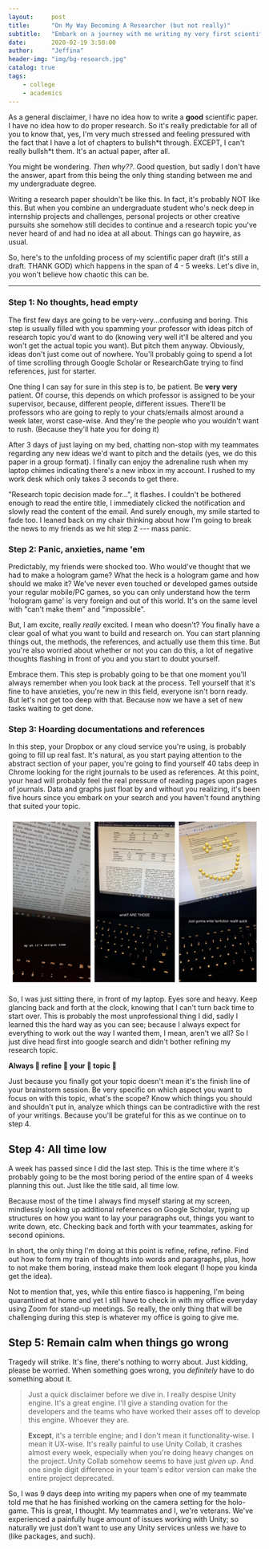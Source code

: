 ```yaml
---
layout:     post
title:      "On My Way Becoming A Researcher (but not really)"
subtitle:   "Embark on a journey with me writing my very first scientific paper draft"
date:       2020-02-19 3:50:00
author:     "Jeffina"
header-img: "img/bg-research.jpg"
catalog: true
tags:
    - college
    - academics
---
```

As a general disclaimer, I have no idea how to write a **good** scientific paper. I have no idea how to do proper research. So it's really predictable for all of you to know that, yes, I'm very much stressed and feeling pressured with the fact that I have a lot of chapters to bullsh\*t through. EXCEPT, I can't really bullsh\*t them. It's an actual paper, after all.

You might be wondering. *Then why??*. Good question, but sadly I don't have the answer, apart from this being the only thing standing between me and my undergraduate degree.

Writing a research paper shouldn't be like this. In fact, it's probably NOT like this. But when you combine an undergraduate student who's neck deep in internship projects and challenges, personal projects or other creative pursuits she somehow still decides to continue and a research topic you've never heard of and had no idea at all about. Things can go haywire, as usual.  

So, here's to the unfolding process of my scientific paper draft (it's still a draft. THANK GOD) which happens in the span of 4 - 5 weeks. Let's dive in, you won't believe how chaotic this can be.

---

### Step 1: No thoughts, head empty
The first few days are going to be very-very...confusing and boring. This step is usually filled with you spamming your professor with ideas pitch of research topic you'd want to do (knowing very well it'll be altered and you won't get the actual topic you want). But pitch them anyway. Obviously, ideas don't just come out of nowhere. You'll probably going to spend a lot of time scrolling through Google Scholar or ResearchGate trying to find references, just for starter.

One thing I can say for sure in this step is to, be patient. Be **very very** patient. Of course, this depends on which professor is assigned to be your supervisor, because, different people, different issues. There'll be professors who are going to reply to your chats/emails almost around a week later, worst case-wise. And they're the people who you wouldn't want to rush. (Because they'll hate you for doing it)

After 3 days of just laying on my bed, chatting non-stop with my teammates regarding any new ideas we'd want to pitch and the details (yes, we do this paper in a group format). I finally can enjoy the adrenaline rush when my laptop chimes indicating there's a new inbox in my account. I rushed to my work desk which only takes 3 seconds to get there.

"Research topic decision made for...", it flashes. I couldn't be bothered enough to read the entire title, I immediately clicked the notification and slowly read the content of the email. And surely enough, my smile started to fade too. I leaned back on my chair thinking about how I'm going to break the news to my friends as we hit step 2 --- mass panic.

### Step 2: Panic, anxieties, name 'em
Predictably, my friends were shocked too. Who would've thought that we had to make a hologram game? What the heck is a hologram game and how should we make it? We've never even touched or developed games outside your regular mobile/PC games, so you can only understand how the term 'hologram game' is very foreign and out of this world. It's on the same level with "can't make them" and "impossible".

But, I am excite, really *really* excited. I mean who doesn't? You finally have a clear goal of what you want to build and research on. You can start planning things out, the methods, the references, and actually use them this time. But you're also worried about whether or not you can do this, a lot of negative thoughts flashing in front of you and you start to doubt yourself.

Embrace them.
This step is probably going to be that one moment you'll always remember when you look back at the process. Tell yourself that it's fine to have anxieties, you're new in this field, everyone isn't born ready. But let's not get too deep with that. Because now we have a set of new tasks waiting to get done.

### Step 3: Hoarding documentations and references
In this step, your Dropbox or any cloud service you're using, is probably going to fill up real fast. It's natural, as you start paying attention to the abstract section of your paper, you're going to find yourself 40 tabs deep in Chrome looking for the right journals to be used as references. At this point, your head will probably feel the real pressure of reading pages upon pages of journals. Data and graphs just float by and without you realizing, it's been five hours since you embark on your search and you haven't found anything that suited your topic.

![](/img/in-post/post-skripsi-doc.JPEG)

So, I was just sitting there, in front of my laptop. Eyes sore and heavy. Keep glancing back and forth at the clock, knowing that I can't turn back time to start over. This is probably the most unprofessional thing I did, sadly I learned this the hard way as you can see; because I always expect for everything to work out the way I wanted them, I mean, aren't we all? So I just dive head first into google search and didn't bother refining my research topic.

**Always 👏 refine 👏 your 👏 topic 👏**

Just because you finally got your topic doesn't mean it's the finish line of your brainstorm session. Be very specific on which aspect you want to focus on with this topic, what's the scope? Know which things you should and shouldn't put in, analyze which things can be contradictive with the rest of your writings. Because you'll be grateful for this as we continue on to step 4.

## Step 4: All time low
A week has passed since I did the last step. This is the time where it's probably going to be the most boring period of the entire span of 4 weeks planning this out. Just like the title said, all time low.

Because most of the time I always find myself staring at my screen, mindlessly looking up additional references on Google Scholar, typing up structures on how you want to lay your paragraphs out, things you want to write down, etc. Checking back and forth with your teammates, asking for second opinions.

In short, the only thing I'm doing at this point is refine, refine, refine. Find out how to form my train of thoughts into words and paragraphs, plus, how to not make them boring, instead make them look elegant (I hope you kinda get the idea).

Not to mention that, yes, while this entire fiasco is happening, I'm being quarantined at home and yet I still have to check in with my office everyday using Zoom for stand-up meetings. So really, the only thing that will be challenging during this step is whatever my office is going to give me.

## Step 5: Remain calm when things go wrong
Tragedy will strike. It's fine, there's nothing to worry about. Just kidding, please be worried. When something goes wrong, you *definitely* have to do something about it.

> Just a quick disclaimer before we dive in. I really despise Unity engine. It's a great engine. I'll give a standing ovation for the developers and the teams who have worked their asses off to develop this engine. Whoever they are.

> **Except**, it's a terrible engine; and I don't mean it functionality-wise. I mean it UX-wise. It's really painful to use Unity Collab, it crashes almost every week, especially when you're doing heavy changes on the project. Unity Collab somehow seems to have just *given up*. And one single digit difference in your team's editor version can make the entire project deprecated.

So, I was 9 days deep into writing my papers when one of my teammate told me that he has finished working on the camera setting for the holo-game. This is great, I thought. My teammates and I, we're veterans. We've experienced a painfully huge amount of issues working with Unity; so naturally we just don't want to use any Unity services unless we have to (like packages, and such).
